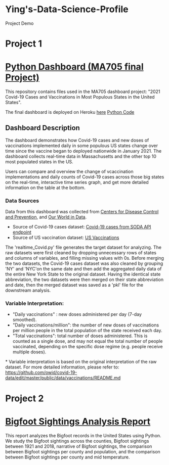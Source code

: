 # Ying's-Data-Science-Profile
Project Demo

# Project 1
# [Python Dashboard (MA705 final Project)](https://ma705covid19-project.herokuapp.com/)
This repository contains files used in the MA705 dashboard project: 
"2021 Covid-19 Cases and Vaccinations in Most Populous States in the United States".

The final dashboard is deployed on Heroku [here](https://ma705covid19-project.herokuapp.com/)
[Python Code ](https://github.com/hattie913/ma705-Project-PythonDashboard)

## Dashboard Description

The dashboard demonstrates how Covid-19 cases and new doses of vaccinations implemented daily in some populous US states change over time since the vaccine began to deployed nationwide in January 2021. The dashboard collects real-time data in Massachusetts and the other top 10 most populated states in the US.

Users can compare and overview the change of vcaccination implementations and daily counts of Covid-19 cases across those big states on the real-time, interactive time series graph, and get more detailed information on the table at the bottom.

### Data Sources

Data from this dashboard was collected from [Centers for Disease Control and Prevention](https://covid.cdc.gov/covid-data-tracker/#cases_casesper100klast7days), and [Our World in Data](https://ourworldindata.org/us-states-vaccinations).

- Source of Covid-19 cases dataset: [Covid-19 cases from SODA API endpoint](https://data.cdc.gov/resource/9mfq-cb36.json)
- Source of US vaccination dataset: [US Vaccinations](https://github.com/owid/covid-19-data/tree/master/public/data/vaccinations)

The 'realtime_Covid.py' file generates the target dataset for analyzing. The raw datasets were first cleaned by dropping unnecessary rows of states and columns of variables, and filling missing values with 0s. Before merging the two datasets, the Covid-19 cases dataset was also cleaned by grouping 'NY' and 'NYC'on the same date and then add the aggregated daily data of the entire New York State to the original dataset. Having the identical state abbreviation, the two datasets were then merged on their state abbreviation and date, then the merged dataset was saved as a 'pkl' file for the downstream analysis. 


### Variable Interpretation: 

- "Daily vaccinations" : new doses administered per day (7-day smoothed).
- "Daily vaccinations/million": the number of new doses of vaccinations per million people in the total population of the state received each day.
-  "Total vaccinations": total number of doses administered. This is counted as a single dose, and may not equal the total number of people vaccinated, depending on the specific dose regime (e.g. people receive multiple doses). 

\* Variable interpretation is based on the original interpretation of the raw dataset.
For more detailed information, please refer to: https://github.com/owid/covid-19-data/edit/master/public/data/vaccinations/README.md 

# Project 2
# [Bigfoot Sightings Analysis Report](https://github.com/hattie913/Project-2-Bigfoot/blob/main/Bigfoot_sightings_analysis_report.ipynb)
This report analyzes the Bigfoot records in the United States using Python. We study the Bigfoot sightings across the counties, Bigfoot sightings between 1921 and 2018, narrative of Bigfoot sightings, the comparison between Bigfoot sightings per county and population, and the comparison between Bigfoot sightings per county and mid temperature.
